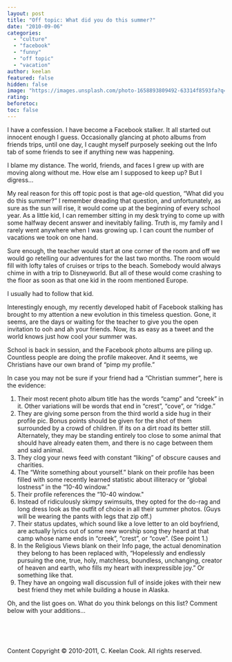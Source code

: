 ```yaml
---
layout: post
title: "Off topic: What did you do this summer?"
date: "2010-09-06"
categories: 
  - "culture"
  - "facebook"
  - "funny"
  - "off topic"
  - "vacation"
author: keelan
featured: false
hidden: false
image: "https://images.unsplash.com/photo-1658893809492-63314f8593fa?q=80&w=1170&auto=format&fit=crop&ixlib=rb-4.1.0&ixid=M3wxMjA3fDB8MHxwaG90by1wYWdlfHx8fGVufDB8fHx8fA%3D%3D"
rating:
beforetoc:
toc: false
---
```


I have a confession. I have become a Facebook stalker. It all started out innocent enough I guess. Occasionally glancing at photo albums from friends trips, until one day, I caught myself purposely seeking out the Info tab of some friends to see if anything new was happening.

I blame my distance. The world, friends, and faces I grew up with are moving along without me. How else am I supposed to keep up? But I digress...

My real reason for this off topic post is that age-old question, “What did you do this summer?” I remember dreading that question, and unfortunately, as sure as the sun will rise, it would come up at the beginning of every school year. As a little kid, I can remember sitting in my desk trying to come up with some halfway decent answer and inevitably failing. Truth is, my family and I rarely went anywhere when I was growing up. I can count the number of vacations we took on one hand.

Sure enough, the teacher would start at one corner of the room and off we would go retelling our adventures for the last two months. The room would fill with lofty tales of cruises or trips to the beach. Somebody would always chime in with a trip to Disneyworld. But all of these would come crashing to the floor as soon as that one kid in the room mentioned Europe.

I usually had to follow that kid.

Interestingly enough, my recently developed habit of Facebook stalking has brought to my attention a new evolution in this timeless question. Gone, it seems, are the days or waiting for the teacher to give you the open invitation to ooh and ah your friends. Now, its as easy as a tweet and the world knows just how cool your summer was.

School is back in session, and the Facebook photo albums are piling up. Countless people are doing the profile makeover. And it seems, we Christians have our own brand of “pimp my profile.”

In case you may not be sure if your friend had a “Christian summer”, here is the evidence:

1. Their most recent photo album title has the words “camp” and “creek” in it. Other variations will be words that end in “crest”, “cove”, or “ridge.”
2. They are giving some person from the third world a side hug in their profile pic. Bonus points should be given for the shot of them surrounded by a crowd of children. If its on a dirt road its better still. Alternately, they may be standing entirely too close to some animal that should have already eaten them, and there is no cage between them and said animal.
3. They clog your news feed with constant “liking” of obscure causes and charities.
4. The “Write something about yourself.” blank on their profile has been filled with some recently learned statistic about illiteracy or “global lostness” in the “10-40 window."
5. Their profile references the “10-40 window."
6. Instead of ridiculously skimpy swimsuits, they opted for the do-rag and long dress look as the outfit of choice in all their summer photos. (Guys will be wearing the pants with legs that zip off.)
7. Their status updates, which sound like a love letter to an old boyfriend, are actually lyrics out of some new worship song they heard at that camp whose name ends in “creek”, “crest”, or “cove”. (See point 1.)
8. In the Religious Views blank on their Info page, the actual denomination they belong to has been replaced with, “Hopelessly and endlessly pursuing the one, true, holy, matchless, boundless, unchanging, creator of heaven and earth, who fills my heart with inexpressible joy.” Or something like that.
9. They have an ongoing wall discussion full of inside jokes with their new best friend they met while building a house in Alaska.

Oh, and the list goes on. What do you think belongs on this list? Comment below with your additions...

 

 

Content Copyright © 2010-2011, C. Keelan Cook. All rights reserved.
